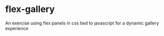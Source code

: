# flex-gallery
An exercise using flex panels in css tied to javascript for a dynamic gallery experience
